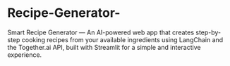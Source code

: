 # Recipe-Generator-
Smart Recipe Generator — An AI-powered web app that creates step-by-step cooking recipes from your available ingredients using LangChain and the Together.ai API, built with Streamlit for a simple and interactive experience.
